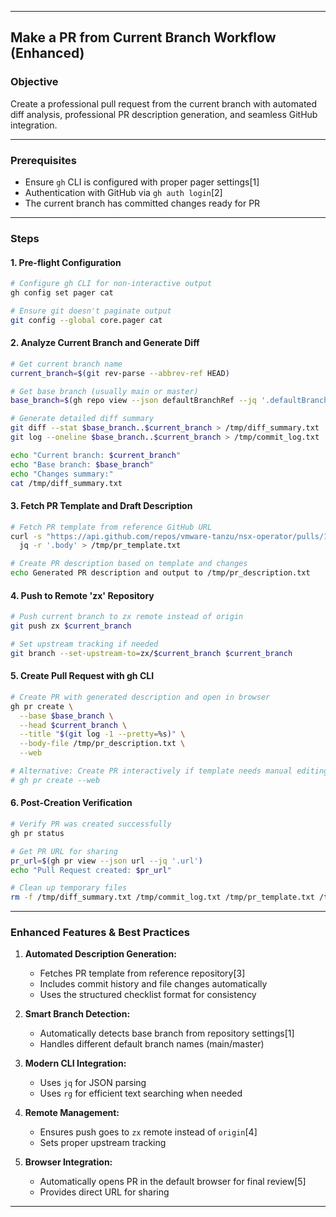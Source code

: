***

## Make a PR from Current Branch Workflow (Enhanced)

### Objective
Create a professional pull request from the current branch with automated diff analysis, professional PR description generation, and seamless GitHub integration.

***

### Prerequisites
- Ensure `gh` CLI is configured with proper pager settings[1]
- Authentication with GitHub via `gh auth login`[2]
- The current branch has committed changes ready for PR

***

### Steps

#### 1. Pre-flight Configuration

```sh
# Configure gh CLI for non-interactive output
gh config set pager cat

# Ensure git doesn't paginate output
git config --global core.pager cat
```

#### 2. Analyze Current Branch and Generate Diff

```sh
# Get current branch name
current_branch=$(git rev-parse --abbrev-ref HEAD)

# Get base branch (usually main or master)
base_branch=$(gh repo view --json defaultBranchRef --jq '.defaultBranchRef.name')

# Generate detailed diff summary
git diff --stat $base_branch..$current_branch > /tmp/diff_summary.txt
git log --oneline $base_branch..$current_branch > /tmp/commit_log.txt

echo "Current branch: $current_branch"
echo "Base branch: $base_branch"
echo "Changes summary:"
cat /tmp/diff_summary.txt
```

#### 3. Fetch PR Template and Draft Description

```sh
# Fetch PR template from reference GitHub URL
curl -s "https://api.github.com/repos/vmware-tanzu/nsx-operator/pulls/1127" | \
  jq -r '.body' > /tmp/pr_template.txt

# Create PR description based on template and changes
echo Generated PR description and output to /tmp/pr_description.txt
```

#### 4. Push to Remote 'zx' Repository

```sh
# Push current branch to zx remote instead of origin
git push zx $current_branch

# Set upstream tracking if needed
git branch --set-upstream-to=zx/$current_branch $current_branch
```

#### 5. Create Pull Request with gh CLI

```sh
# Create PR with generated description and open in browser
gh pr create \
  --base $base_branch \
  --head $current_branch \
  --title "$(git log -1 --pretty=%s)" \
  --body-file /tmp/pr_description.txt \
  --web

# Alternative: Create PR interactively if template needs manual editing
# gh pr create --web
```

#### 6. Post-Creation Verification

```sh
# Verify PR was created successfully
gh pr status

# Get PR URL for sharing
pr_url=$(gh pr view --json url --jq '.url')
echo "Pull Request created: $pr_url"

# Clean up temporary files
rm -f /tmp/diff_summary.txt /tmp/commit_log.txt /tmp/pr_template.txt /tmp/pr_description.txt
```

***

### Enhanced Features & Best Practices

1. **Automated Description Generation:**
    - Fetches PR template from reference repository[3]
    - Includes commit history and file changes automatically
    - Uses the structured checklist format for consistency

2. **Smart Branch Detection:**
    - Automatically detects base branch from repository settings[1]
    - Handles different default branch names (main/master)

3. **Modern CLI Integration:**
    - Uses `jq` for JSON parsing
    - Uses `rg` for efficient text searching when needed

4. **Remote Management:**
    - Ensures push goes to `zx` remote instead of `origin`[4]
    - Sets proper upstream tracking

5. **Browser Integration:**
    - Automatically opens PR in the default browser for final review[5]
    - Provides direct URL for sharing

***